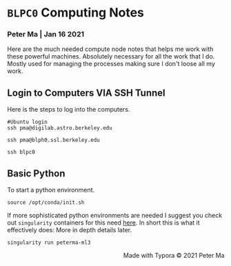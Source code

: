 #  `BLPC0` Computing Notes 

### Peter Ma | Jan 16 2021

Here are the much needed compute node notes that helps me work with these powerful machines. Absolutely necessary for all the work that I do. Mostly used for managing the processes making sure I don't loose all my work. 



## Login to Computers VIA SSH Tunnel

Here is the steps to log into the computers. 

```{shell}
#Ubuntu login 
ssh pma@digilab.astro.berkeley.edu

ssh pma@blph0.ssl.berkeley.edu

ssh blpc0
```



## Basic Python

To start a python environment. 

```{shell}
source /opt/conda/init.sh
```

 If more sophisticated python environments are needed I suggest you check out `singularity` containers for this need [here](singularity.html). In short this is what it effectively does: More in depth details later. 

```{shell}
singularity run peterma-ml3
```









<div style="text-align:right">Made with Typora © 2021 Peter Ma </div>